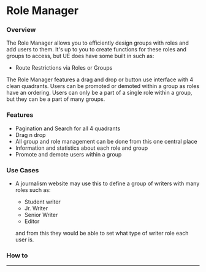 # Role Manager

### Overview
The Role Manager allows you to efficiently design groups with roles and add users to them. It's up to you to create functions for these roles and groups to access, but UE does have some built in such as:
* Route Restrictions via Roles or Groups

The Role Manager features a drag and drop or button use interface with 4 clean quadrants. Users can be promoted or demoted within a group as roles have an ordering. Users can only be a part of a single role within a group, but they can be a part of many groups.

### Features
* Pagination and Search for all 4 quadrants
* Drag n drop
* All group and role management can be done from this one central place
* Information and statistics about each role and group
* Promote and demote users within a group

### Use Cases
* A journalism website may use this to define a group of writers with many roles such as:
    * Student writer
    * Jr. Writer
    * Senior Writer
    * Editor
    
    and from this they would be able to set what type of writer role each user is.


### How to

***
